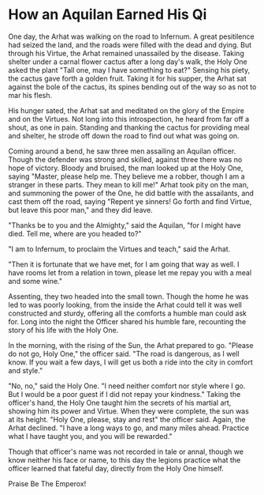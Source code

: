 # How an Aquilan Earned His Qi

One day, the Arhat was walking on the road to Infernum. A great pesitilence had seized the land, and the roads were filled with the dead and dying. But through his Virtue, the Arhat remained unassailed by the disease. Taking shelter under a carnal flower cactus after a long day's walk, the Holy One asked the plant "Tall one, may I have something to eat?" Sensing his piety, the cactus gave forth a golden fruit. Taking it for his supper, the Arhat sat against the bole of the cactus, its spines bending out of the way so as not to mar his flesh.

His hunger sated, the Arhat sat and meditated on the glory of the Empire and on the Virtues. Not long into this introspection, he heard from far off a shout, as one in pain. Standing and thanking the cactus for providing meal and shelter, he strode off down the road to find out what was going on.

Coming around a bend, he saw three men assailing an Aquilan officer. Though the defender was strong and skilled, against three there was no hope of victory. Bloody and bruised, the man looked up at the Holy One, saying "Master, please help me. They believe me a robber, though I am a stranger in these parts. They mean to kill me!" Arhat took pity on the man, and summoning the power of the One, he did battle with the assailants, and cast them off the road, saying "Repent ye sinners! Go forth and find Virtue, but leave this poor man," and they did leave.

"Thanks be to you and the Almighty," said the Aquilan, "for I might have died. Tell me, where are you headed to?"

"I am to Infernum, to proclaim the Virtues and teach," said the Arhat.

"Then it is fortunate that we have met, for I am going that way as well. I have rooms let from a relation in town, please let me repay you with a meal and some wine."

Assenting, they two headed into the small town. Though the home he was led to was poorly looking, from the inside the Arhat could tell it was well constructed and sturdy, offering all the comforts a humble man could ask for. Long into the night the Officer shared his humble fare, recounting the story of his life with the Holy One.

In the morning, with the rising of the Sun, the Arhat prepared to go. "Please do not go, Holy One," the officer said. "The road is dangerous, as I well know. If you wait a few days, I will get us both a ride into the city in comfort and style."

"No, no," said the Holy One. "I need neither comfort nor style where I go. But I would be a poor guest if I did not repay your kindness." Taking the officer's hand, the Holy One taught him the secrets of his martial art, showing him its power and Virtue. When they were complete, the sun was at its height. "Holy One, please, stay and rest" the officer said. Again, the Arhat declined. "I have a long ways to go, and many miles ahead. Practice what I have taught you, and you will be rewarded."

Though that officer's name was not recorded in tale or annal, though we know neither his face or name, to this day the legions practice what the officer learned that fateful day, directly from the Holy One himself.

Praise Be The Emperox!
